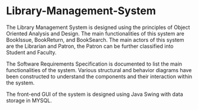 # Library-Management-System
The Library Management System is designed using the principles of Object Oriented Analysis and Design. The main functionalities of this system are BookIssue, BookReturn, and BookSearch. The main actors of this system are the Librarian and Patron, the Patron can be further classified into Student and Faculty.

The Software Requirements Specification is documented to list the main functionalities of the system.
Various structural and behavior diagrams have been constructed to understand the components and their interaction within the system.

The front-end GUI of the system is designed using Java Swing with data storage in MYSQL.
